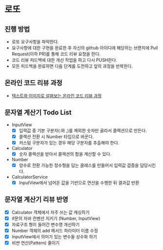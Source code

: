 # 로또
## 진행 방법
* 로또 요구사항을 파악한다.
* 요구사항에 대한 구현을 완료한 후 자신의 github 아이디에 해당하는 브랜치에 Pull Request(이하 PR)를 통해 코드 리뷰 요청을 한다.
* 코드 리뷰 피드백에 대한 개선 작업을 하고 다시 PUSH한다.
* 모든 피드백을 완료하면 다음 단계를 도전하고 앞의 과정을 반복한다.

## 온라인 코드 리뷰 과정
* [텍스트와 이미지로 살펴보는 온라인 코드 리뷰 과정](https://github.com/next-step/nextstep-docs/tree/master/codereview)

## 문자열 계산기 Todo List
- InputView
    - [X] 입력값 중 기본 구분자(:와 ,)를 제외한 숫자만 골라서 콜렉션으로 만든다.
    - [X] 콜렉션 전환 시 Number 타입으로 바꾼다.
    - [X] 커스텀 구분자가 있는 경우 해당 구분자를 추출해야 한다.
    
- Calculator
    - [X] 숫자 콜렉션을 받아서 콜렉션의 합을 계산할 수 있다.
    
- Number
    - [X] 양수로 전환 가능한 정수형을 담는 클래스를 만들어서 입력값 검증을 담당시킨다.
    
- CalculatorService
    - [X] InputView에서 넘어온 값을 기반으로 연산을 수행한 뒤 결과값 반환
    
## 문자열 계산기 리뷰 반영
- [X] Calculator 객체에서 자주 쓰는 값 캐싱하기
- [X] if문의 자바 컨벤션 지키기 (Number, InputView)
- [X] 자료구조 형이 들어간 변수명 개선하기
- [X] Number 객체의 add 메서드 파라미터 이름 수정
- [X] InputView에서 의미가 있는 변수들 상수화 하기
- [X] 비싼 연산(Pattern) 줄이기
